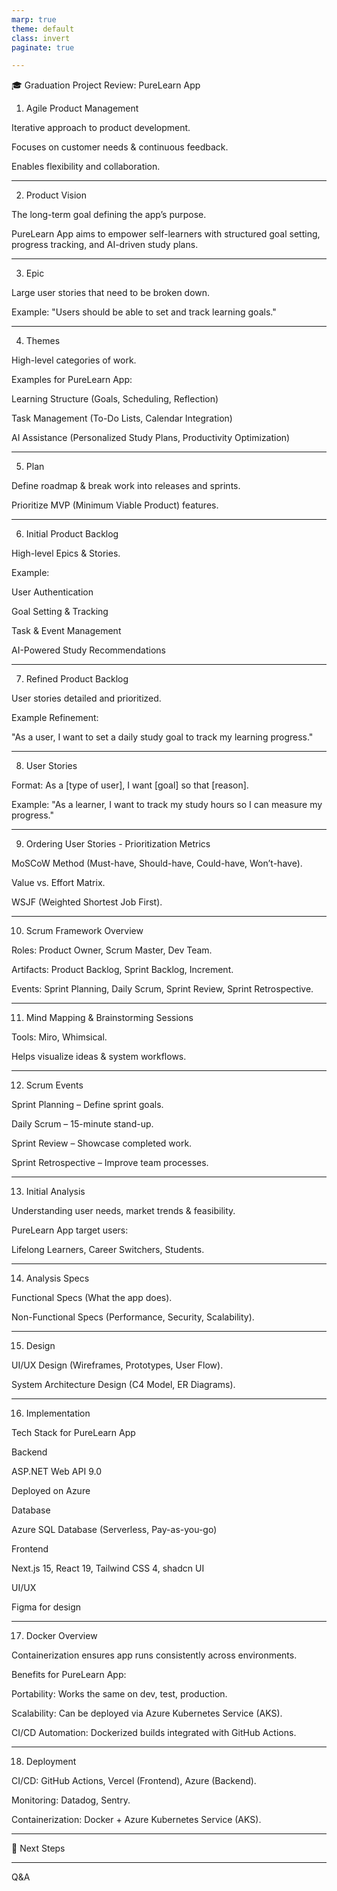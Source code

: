 ```yaml
---
marp: true
theme: default
class: invert
paginate: true

---
```


🎓 Graduation Project Review: PureLearn App

1. Agile Product Management

Iterative approach to product development.

Focuses on customer needs & continuous feedback.

Enables flexibility and collaboration.



---

2. Product Vision

The long-term goal defining the app’s purpose.

PureLearn App aims to empower self-learners with structured goal setting, progress tracking, and AI-driven study plans.



---

3. Epic

Large user stories that need to be broken down.

Example: "Users should be able to set and track learning goals."



---

4. Themes

High-level categories of work.

Examples for PureLearn App:

Learning Structure (Goals, Scheduling, Reflection)

Task Management (To-Do Lists, Calendar Integration)

AI Assistance (Personalized Study Plans, Productivity Optimization)




---

5. Plan

Define roadmap & break work into releases and sprints.

Prioritize MVP (Minimum Viable Product) features.



---

6. Initial Product Backlog

High-level Epics & Stories.

Example:

User Authentication

Goal Setting & Tracking

Task & Event Management

AI-Powered Study Recommendations




---

7. Refined Product Backlog

User stories detailed and prioritized.

Example Refinement:

"As a user, I want to set a daily study goal to track my learning progress."




---

8. User Stories

Format: As a [type of user], I want [goal] so that [reason].

Example: "As a learner, I want to track my study hours so I can measure my progress."



---

9. Ordering User Stories - Prioritization Metrics

MoSCoW Method (Must-have, Should-have, Could-have, Won’t-have).

Value vs. Effort Matrix.

WSJF (Weighted Shortest Job First).



---

10. Scrum Framework Overview

Roles: Product Owner, Scrum Master, Dev Team.

Artifacts: Product Backlog, Sprint Backlog, Increment.

Events: Sprint Planning, Daily Scrum, Sprint Review, Sprint Retrospective.



---

11. Mind Mapping & Brainstorming Sessions

Tools: Miro, Whimsical.

Helps visualize ideas & system workflows.



---

12. Scrum Events

Sprint Planning – Define sprint goals.

Daily Scrum – 15-minute stand-up.

Sprint Review – Showcase completed work.

Sprint Retrospective – Improve team processes.



---

13. Initial Analysis

Understanding user needs, market trends & feasibility.

PureLearn App target users:

Lifelong Learners, Career Switchers, Students.




---

14. Analysis Specs

Functional Specs (What the app does).

Non-Functional Specs (Performance, Security, Scalability).



---

15. Design

UI/UX Design (Wireframes, Prototypes, User Flow).

System Architecture Design (C4 Model, ER Diagrams).



---

16. Implementation

Tech Stack for PureLearn App

Backend

ASP.NET Web API 9.0

Deployed on Azure


Database

Azure SQL Database (Serverless, Pay-as-you-go)


Frontend

Next.js 15, React 19, Tailwind CSS 4, shadcn UI


UI/UX

Figma for design



---

17. Docker Overview

Containerization ensures app runs consistently across environments.

Benefits for PureLearn App:

Portability: Works the same on dev, test, production.

Scalability: Can be deployed via Azure Kubernetes Service (AKS).

CI/CD Automation: Dockerized builds integrated with GitHub Actions.




---

18. Deployment

CI/CD: GitHub Actions, Vercel (Frontend), Azure (Backend).

Monitoring: Datadog, Sentry.

Containerization: Docker + Azure Kubernetes Service (AKS).



---

🎯 Next Steps

---

Q&A

